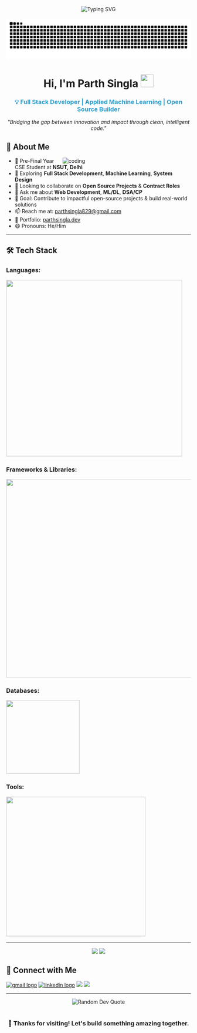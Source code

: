 <div align="center">
  <!-- Typing animation for your roles -->
  <img src="https://readme-typing-svg.demolab.com?font=Fira+Code&weight=600&size=22&pause=1000&color=2C9ECF&center=true&vCenter=true&random=false&width=500&lines=Full+Stack+Developer;Applied+Machine+Learning;Open+Source+Contributor;Building+Digital+Solutions" alt="Typing SVG" />
</div>

<br clear="both">

<img src="https://raw.githubusercontent.com/Parth-Singla-123/Parth-Singla-123/output/github-contribution-grid-snake-dark.svg" alt="Snake animation" />

<h1 align="center">
  Hi, I'm Parth Singla
  <img src="https://raw.githubusercontent.com/nixin72/nixin72/master/wave.gif" width="35px" height="35px">
</h1>

<h3 align="center" style="color:#2C9ECF;">
  💡 Full Stack Developer | Applied Machine Learning | Open Source Builder  
</h3>
<p align="center">
  <i>"Bridging the gap between innovation and impact through clean, intelligent code."</i>
</p>

## 🚀 About Me

<img align="right" alt="coding" width="350" src="https://media.giphy.com/media/iY8CRBdQXODJSCERIr/giphy.gif">

- 🔭 Pre-Final Year CSE Student at **NSUT, Delhi**  
- 🌱 Exploring **Full Stack Development**, **Machine Learning**, **System Design**  
- 👯 Looking to collaborate on **Open Source Projects** & **Contract Roles**  
- 💬 Ask me about **Web Development**, **ML/DL**, **DSA/CP**  
- 🎯 Goal: Contribute to impactful open-source projects & build real-world solutions  
- 📫 Reach me at: [parthsingla829@gmail.com](mailto:parthsingla829@gmail.com)  
- 💼 Portfolio: [parthsingla.dev](https://parthsingla.dev)  
- 😄 Pronouns: He/Him  

---

## 🛠️ Tech Stack

### Languages:
<p align="left">
  <img src="https://skillicons.dev/icons?i=java,js,ts,python,java,cpp,cs,sql" width="480" height="480"/>
</p>

### Frameworks & Libraries:
<p align="left">
  <img src="https://skillicons.dev/icons?i=react,nextjs,nodejs,express,tailwind,tensorflow,pytorch,sklearn" width="540" height="540"/>
</p>

### Databases:
<p align="left">
  <img src="https://skillicons.dev/icons?i=mongodb,mysql,postgres" width="200" height="200"/>
</p>

### Tools:
<p align="left">
  <img src="https://skillicons.dev/icons?i=git,github,vscode,figma,postman,xampp" width="380" height="380"/>
</p>


---

<div align="center">
  <img src="https://github-readme-stats.vercel.app/api?username=Parth-Singla-123&show_icons=true&theme=radical&hide_border=true" height="160"/>
  <img src="https://github-readme-streak-stats.herokuapp.com/?user=Parth-Singla-123&theme=radical&hide_border=true" height="160"/>
</div>

## 🤝 Connect with Me

<p align="left">
  <a href="mailto:parthsingla829@gmail.com"><img src="https://img.shields.io/static/v1?message=Gmail&logo=gmail&label=&color=D14836&logoColor=white&labelColor=&style=for-the-badge" height="35" alt="gmail logo" /></a>
  <a href="https://www.linkedin.com/in/parth-singla-077063193/"><img src="https://img.shields.io/static/v1?message=LinkedIn&logo=linkedin&label=&color=0077B5&logoColor=white&labelColor=&style=for-the-badge" height="35" alt="linkedin logo" /></a>
  <a href="https://leetcode.com/u/ParthSingla6900/"><img src="https://img.shields.io/badge/LeetCode-informational?logo=leetcode&color=FFA116&style=for-the-badge" height="35" /></a>
  <a href="https://codeforces.com/profile/ParthSingla"><img src="https://img.shields.io/badge/Codeforces-informational?logo=codeforces&color=1F1F1F&style=for-the-badge" height="35" /></a>
</p>

---

<div align="center">
  <img src="https://quotes-github-readme.vercel.app/api?type=horizontal&theme=radical" alt="Random Dev Quote"/>
  <br><br>
  <h3>💖 Thanks for visiting! Let's build something amazing together.</h3>
</div>

